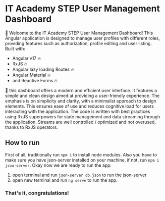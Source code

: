 # IT Academy STEP User Management Dashboard 
🫡 Welcome to the IT Academy STEP User Management Dashboard! This Angular application is designed to manage user profiles with different roles, providing features such as authorization, profile editing and user listing.
Built with:
* Angular v17 🔥
* RxJS 🔥
* Angular lazy loading Routes 🔥
* Angular Material 🔥
* and Reactive Forms 🔥
  
🚀 this dashboard offers a modern and efficient user interface. It features a simple and clean design aimed at providing a user-friendly experience. The emphasis is on simplicity and clarity, with a minimalist approach to design elements. This ensures ease of use and reduces cognitive load for users interacting with the application. The code is written with best practices using RxJS superpowers for state management and data streaming through the application. Streams are well controlled / optimized and not overused, thanks to RxJS operators.


## How to run

First of all, traditionally run `npm i` to install node modules.
Also you have to make sure you have json-server installed on your machine, if not, run `npm i json-server`.
Okay now we are ready to run the app:

1. open terminal and run `json-server db.json` to run the json-server
2. open new terminal and run `ng serve` to run the app.

### That's it, congratulations!